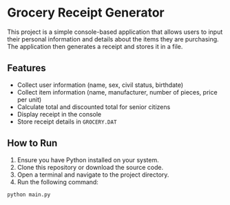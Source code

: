 # Grocery Receipt Generator

This project is a simple console-based application that allows users to input their personal information and details about the items they are purchasing. The application then generates a receipt and stores it in a file.

## Features

- Collect user information (name, sex, civil status, birthdate)
- Collect item information (name, manufacturer, number of pieces, price per unit)
- Calculate total and discounted total for senior citizens
- Display receipt in the console
- Store receipt details in `GROCERY.DAT`

## How to Run

1. Ensure you have Python installed on your system.
2. Clone this repository or download the source code.
3. Open a terminal and navigate to the project directory.
4. Run the following command:

```sh
python main.py

